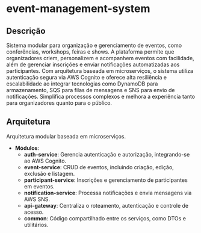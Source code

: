 # event-management-system

## Descrição
Sistema modular para organização e gerenciamento de eventos, como conferências, workshops, feiras e shows. A plataforma permite que organizadores criem, personalizem e acompanhem eventos com facilidade, além de gerenciar inscrições e enviar notificações automatizadas aos participantes. Com arquitetura baseada em microserviços, o sistema utiliza autenticação segura via AWS Cognito e oferece alta resiliência e escalabilidade ao integrar tecnologias como DynamoDB para armazenamento, SQS para filas de mensagens e SNS para envio de notificações. Simplifica processos complexos e melhora a experiência tanto para organizadores quanto para o público.

## Arquitetura

Arquitetura modular baseada em microserviços.
- **Módulos**:
  - **auth-service**: Gerencia autenticação e autorização, integrando-se ao AWS Cognito.
  - **event-service**: CRUD de eventos, incluindo criação, edição, exclusão e listagem.
  - **participant-service**: Inscrições e gerenciamento de participantes em eventos.
  - **notification-service**: Processa notificações e envia mensagens via AWS SNS.
  - **api-gateway**: Centraliza o roteamento, autenticação e controle de acesso.
  - **common**: Código compartilhado entre os serviços, como DTOs e utilitários.
